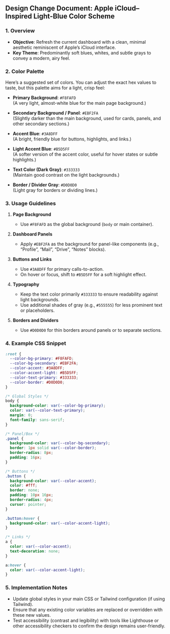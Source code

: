 ## Design Change Document: Apple iCloud–Inspired Light-Blue Color Scheme

### 1. Overview
- **Objective**: Refresh the current dashboard with a clean, minimal aesthetic reminiscent of Apple’s iCloud interface.
- **Key Theme**: Predominantly soft blues, whites, and subtle grays to convey a modern, airy feel.

### 2. Color Palette
Here’s a suggested set of colors. You can adjust the exact hex values to taste, but this palette aims for a light, crisp feel:

- **Primary Background**: `#F8FAFD`  
  (A very light, almost-white blue for the main page background.)

- **Secondary Background / Panel**: `#EBF2FA`  
  (Slightly darker than the main background, used for cards, panels, and other secondary sections.)

- **Accent Blue**: `#3A8DFF`  
  (A bright, friendly blue for buttons, highlights, and links.)

- **Light Accent Blue**: `#B5D5FF`  
  (A softer version of the accent color, useful for hover states or subtle highlights.)

- **Text Color (Dark Gray)**: `#333333`  
  (Maintain good contrast on the light backgrounds.)

- **Border / Divider Gray**: `#D0D0D0`  
  (Light gray for borders or dividing lines.)

### 3. Usage Guidelines

1. **Page Background**  
   - Use `#F8FAFD` as the global background (`body` or main container).

2. **Dashboard Panels**  
   - Apply `#EBF2FA` as the background for panel-like components (e.g., “Profile”, “Mail”, “Drive”, “Notes” blocks).

3. **Buttons and Links**  
   - Use `#3A8DFF` for primary calls-to-action.
   - On hover or focus, shift to `#B5D5FF` for a soft highlight effect.

4. **Typography**  
   - Keep the text color primarily `#333333` to ensure readability against light backgrounds.
   - Use additional shades of gray (e.g., `#555555`) for less prominent text or placeholders.

5. **Borders and Dividers**  
   - Use `#D0D0D0` for thin borders around panels or to separate sections.

### 4. Example CSS Snippet

```css
:root {
  --color-bg-primary: #F8FAFD;
  --color-bg-secondary: #EBF2FA;
  --color-accent: #3A8DFF;
  --color-accent-light: #B5D5FF;
  --color-text-primary: #333333;
  --color-border: #D0D0D0;
}

/* Global Styles */
body {
  background-color: var(--color-bg-primary);
  color: var(--color-text-primary);
  margin: 0;
  font-family: sans-serif;
}

/* Panel/Box */
.panel {
  background-color: var(--color-bg-secondary);
  border: 1px solid var(--color-border);
  border-radius: 8px;
  padding: 16px;
}

/* Buttons */
.button {
  background-color: var(--color-accent);
  color: #fff;
  border: none;
  padding: 10px 16px;
  border-radius: 4px;
  cursor: pointer;
}

.button:hover {
  background-color: var(--color-accent-light);
}

/* Links */
a {
  color: var(--color-accent);
  text-decoration: none;
}

a:hover {
  color: var(--color-accent-light);
}
```

### 5. Implementation Notes
- Update global styles in your main CSS or Tailwind configuration (if using Tailwind).
- Ensure that any existing color variables are replaced or overridden with these new values.
- Test accessibility (contrast and legibility) with tools like Lighthouse or other accessibility checkers to confirm the design remains user-friendly.


